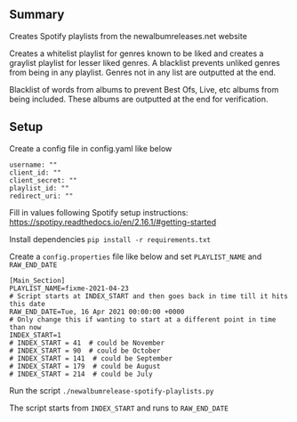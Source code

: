 Summary
---
Creates Spotify playlists from the newalbumreleases.net website

Creates a whitelist playlist for genres known to be liked and creates a
graylist playlist for lesser liked genres.  A blacklist prevents unliked
genres from being in any playlist.  Genres not in any list are outputted
at the end.

Blacklist of words from albums to prevent Best Ofs, Live, etc albums from
being included.  These albums are outputted at the end for verification.

Setup
---

Create a config file in config.yaml like below
```
username: ""
client_id: ""
client_secret: ""
playlist_id: ""
redirect_uri: ""
```

Fill in values following Spotify setup instructions:
https://spotipy.readthedocs.io/en/2.16.1/#getting-started

Install dependencies
`pip install -r requirements.txt`

Create a `config.properties` file like below and set `PLAYLIST_NAME` and `RAW_END_DATE`
```
[Main_Section]
PLAYLIST_NAME=fixme-2021-04-23
# Script starts at INDEX_START and then goes back in time till it hits this date
RAW_END_DATE=Tue, 16 Apr 2021 00:00:00 +0000
# Only change this if wanting to start at a different point in time than now
INDEX_START=1
# INDEX_START = 41  # could be November
# INDEX_START = 90  # could be October
# INDEX_START = 141  # could be September
# INDEX_START = 179  # could be August
# INDEX_START = 214  # could be July
```

Run the script
`./newalbumrelease-spotify-playlists.py`

The script starts from `INDEX_START` and runs to `RAW_END_DATE`
